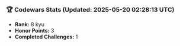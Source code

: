 ### 🏆 Codewars Stats (Updated: 2025-05-20 02:28:13 UTC)

- **Rank:** 8 kyu
- **Honor Points:** 3
- **Completed Challenges:** 1
